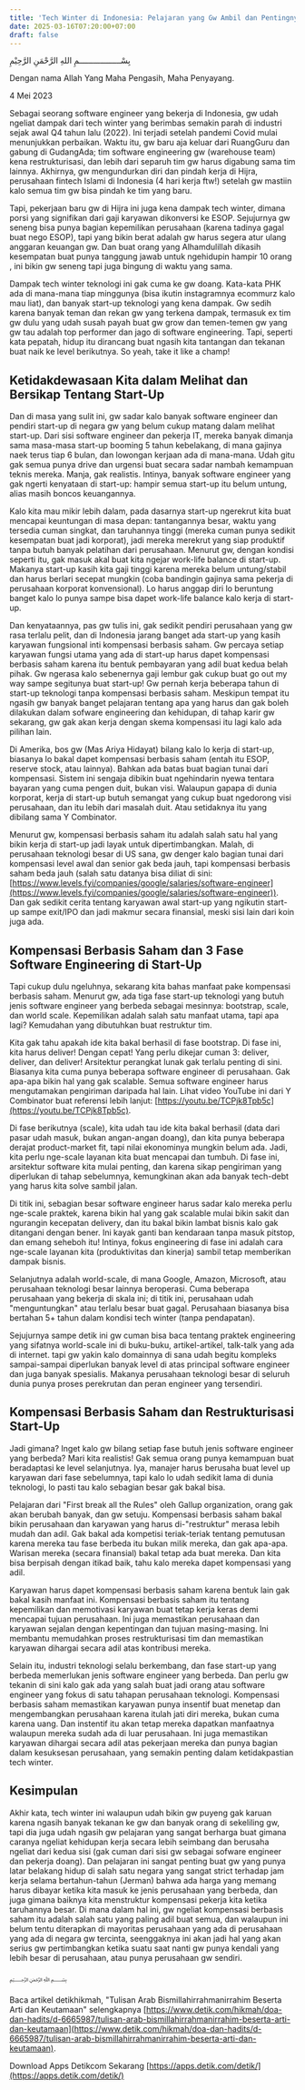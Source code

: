 ```yaml
---
title: 'Tech Winter di Indonesia: Pelajaran yang Gw Ambil dan Pentingnya Stock-Based Compensation'
date: 2025-03-16T07:20:00+07:00
draft: false
---
```


بِسْــــــــــــــــــمِ اللهِ الرَّحْمَنِ الرَّحِيْمِ

Dengan nama Allah Yang Maha Pengasih, Maha Penyayang.

4 Mei 2023

Sebagai seorang software engineer yang bekerja di Indonesia, gw udah ngeliat dampak dari tech winter yang berimbas semakin parah di industri sejak awal Q4 tahun lalu (2022). Ini terjadi setelah pandemi Covid mulai menunjukkan perbaikan. Waktu itu, gw baru aja keluar dari RuangGuru dan gabung di GudangAda; tim software engineering gw (warehouse team) kena restrukturisasi, dan lebih dari separuh tim gw harus digabung sama tim lainnya. Akhirnya, gw mengundurkan diri dan pindah kerja di Hijra, perusahaan fintech Islami di Indonesia (4 hari kerja ftw!) setelah gw mastiin kalo semua tim gw bisa pindah ke tim yang baru.

Tapi, pekerjaan baru gw di Hijra ini juga kena dampak tech winter, dimana porsi yang signifikan dari gaji karyawan dikonversi ke ESOP. Sejujurnya gw seneng bisa punya bagian kepemilikan perusahaan (karena tadinya gagal buat nego ESOP), tapi yang bikin berat adalah gw harus segera atur ulang anggaran keuangan gw. Dan buat orang yang Alhamdulillah dikasih kesempatan buat punya tanggung jawab untuk ngehidupin hampir 10 orang , ini bikin gw seneng tapi juga bingung di waktu yang sama.

Dampak tech winter teknologi ini gak cuma ke gw doang. Kata-kata PHK ada di mana-mana tiap minggunya (bisa ikutin instagramnya ecommurz kalo mau liat), dan banyak start-up teknologi yang kena dampak. Gw sedih karena banyak teman dan rekan gw yang terkena dampak, termasuk ex tim gw dulu yang udah susah payah buat gw grow dan temen-temen gw yang gw tau adalah top performer dan jago di software engineering. Tapi, seperti kata pepatah, hidup itu dirancang buat ngasih kita tantangan dan tekanan buat naik ke level berikutnya. So yeah, take it like a champ!

## **Ketidakdewasaan Kita dalam Melihat dan Bersikap Tentang Start-Up**

Dan di masa yang sulit ini, gw sadar kalo banyak software engineer dan pendiri start-up di negara gw yang belum cukup matang dalam melihat start-up. Dari sisi software engineer dan pekerja IT, mereka banyak dimanja sama masa-masa start-up booming 5 tahun kebelakang, di mana gajinya naek terus tiap 6 bulan, dan lowongan kerjaan ada di mana-mana. Udah gitu gak semua punya drive dan urgensi buat secara sadar nambah kemampuan teknis mereka. Manja, gak realistis. Intinya, banyak software engineer yang gak ngerti kenyataan di start-up: hampir semua start-up itu belum untung, alias masih boncos keuangannya.

Kalo kita mau mikir lebih dalam, pada dasarnya start-up ngerekrut kita buat mencapai keuntungan di masa depan: tantangannya besar, waktu yang tersedia cuman singkat, dan taruhannya tinggi (mereka cuman punya sedikit kesempatan buat jadi korporat), jadi mereka merekrut yang siap produktif tanpa butuh banyak pelatihan dari perusahaan. Menurut gw, dengan kondisi seperti itu, gak masuk akal buat kita ngejar work-life balance di start-up. Makanya start-up kasih kita gaji tinggi karena mereka belum untung/stabil dan harus berlari secepat mungkin (coba bandingin gajinya sama pekerja di perusahaan korporat konvensional). Lo harus anggap diri lo beruntung banget kalo lo punya sampe bisa dapet work-life balance kalo kerja di start-up.

Dan kenyataannya, pas gw tulis ini, gak sedikit pendiri perusahaan yang gw rasa terlalu pelit, dan di Indonesia jarang banget ada start-up yang kasih karyawan fungsional inti kompensasi berbasis saham. Gw percaya setiap karyawan fungsi utama yang ada di start-up harus dapet kompensasi berbasis saham karena itu bentuk pembayaran yang adil buat kedua belah pihak. Gw ngerasa kalo sebenernya gaji lembur gak cukup buat go out my way sampe segitunya buat start-up! Gw pernah kerja beberapa tahun di start-up teknologi tanpa kompensasi berbasis saham. Meskipun tempat itu ngasih gw banyak banget pelajaran tentang apa yang harus dan gak boleh dilakukan dalam sofware engineering dan kehidupan, di tahap karir gw sekarang, gw gak akan kerja dengan skema kompensasi itu lagi kalo ada pilihan lain.

Di Amerika, bos gw (Mas Ariya Hidayat) bilang kalo lo kerja di start-up, biasanya lo bakal dapet kompensasi berbasis saham (entah itu ESOP, reserve stock, atau lainnya). Bahkan ada batas buat bagian tunai dari kompensasi. Sistem ini sengaja dibikin buat ngehindarin nyewa tentara bayaran yang cuma pengen duit, bukan visi. Walaupun gapapa di dunia korporat, kerja di start-up butuh semangat yang cukup buat ngedorong visi perusahaan, dan itu lebih dari masalah duit. Atau setidaknya itu yang dibilang sama Y Combinator.

Menurut gw, kompensasi berbasis saham itu adalah salah satu hal yang bikin kerja di start-up jadi layak untuk dipertimbangkan. Malah, di perusahaan teknologi besar di US sana, gw denger kalo bagian tunai dari kompensasi level awal dan senior gak beda jauh, tapi kompensasi berbasis saham beda jauh (salah satu datanya bisa diliat di sini: [https://www.levels.fyi/companies/google/salaries/software-engineer](https://www.levels.fyi/companies/google/salaries/software-engineer)). Dan gak sedikit cerita tentang karyawan awal start-up yang ngikutin start-up sampe exit/IPO dan jadi makmur secara finansial, meski sisi lain dari koin juga ada.

## **Kompensasi Berbasis Saham dan 3 Fase Software Engineering di Start-Up**

Tapi cukup dulu ngeluhnya, sekarang kita bahas manfaat pake kompensasi berbasis saham. Menurut gw, ada tiga fase start-up teknologi yang butuh jenis software engineer yang berbeda sebagai mesinnya: bootstrap, scale, dan world scale. Kepemilikan adalah salah satu manfaat utama, tapi apa lagi? Kemudahan yang dibutuhkan buat restruktur tim.

Kita gak tahu apakah ide kita bakal berhasil di fase bootstrap. Di fase ini, kita harus deliver! Dengan cepat! Yang perlu dikejar cuman 3: deliver, deliver, dan deliver! Arsitektur perangkat lunak gak terlalu penting di sini. Biasanya kita cuma punya beberapa software engineer di perusahaan. Gak apa-apa bikin hal yang gak scalable. Semua software engineer harus mengutamakan pengiriman daripada hal lain. Lihat video YouTube ini dari Y Combinator buat referensi lebih lanjut: [https://youtu.be/TCPjk8Tpb5c](https://youtu.be/TCPjk8Tpb5c).

Di fase berikutnya (scale), kita udah tau ide kita bakal berhasil (data dari pasar udah masuk, bukan angan-angan doang), dan kita punya beberapa derajat product-market fit, tapi nilai ekonominya mungkin belum ada. Jadi, kita perlu nge-scale layanan kita buat mencapai dan tumbuh. Di fase ini, arsitektur software kita mulai penting, dan karena sikap pengiriman yang diperlukan di tahap sebelumnya, kemungkinan akan ada banyak tech-debt yang harus kita solve sambil jalan.

Di titik ini, sebagian besar software engineer harus sadar kalo mereka perlu nge-scale praktek, karena bikin hal yang gak scalable mulai bikin sakit dan ngurangin kecepatan delivery, dan itu bakal bikin lambat bisnis kalo gak ditangani dengan bener. Ini kayak ganti ban kendaraan tanpa masuk pitstop, dan emang seheboh itu! Intinya, fokus engineering di fase ini adalah cara nge-scale layanan kita (produktivitas dan kinerja) sambil tetap memberikan dampak bisnis.

Selanjutnya adalah world-scale, di mana Google, Amazon, Microsoft, atau perusahaan teknologi besar lainnya beroperasi. Cuma beberapa perusahaan yang bekerja di skala ini; di titik ini, perusahaan udah "menguntungkan" atau terlalu besar buat gagal. Perusahaan biasanya bisa bertahan 5+ tahun dalam kondisi tech winter (tanpa pendapatan).

Sejujurnya sampe detik ini gw cuman bisa baca tentang praktek engineering yang sifatnya world-scale ini di buku-buku, artikel-artikel, talk-talk yang ada di internet. tapi gw yakin kalo domainnya di sana udah begitu kompleks sampai-sampai diperlukan banyak level di atas principal software engineer dan juga banyak spesialis. Makanya perusahaan teknologi besar di seluruh dunia punya proses perekrutan dan peran engineer yang tersendiri.

## Kompensasi Berbasis Saham dan Restrukturisasi Start-Up

Jadi gimana? Inget kalo gw bilang setiap fase butuh jenis software engineer yang berbeda? Mari kita realistis! Gak semua orang punya kemampuan buat beradaptasi ke level selanjutnya. Iya, manajer harus berusaha buat level up karyawan dari fase sebelumnya, tapi kalo lo udah sedikit lama di dunia teknologi, lo pasti tau kalo sebagian besar gak bakal bisa.

Pelajaran dari "First break all the Rules" oleh Gallup organization, orang gak akan berubah banyak, dan gw setuju. Kompensasi berbasis saham bakal bikin perusahaan dan karyawan yang harus di-"restruktur" merasa lebih mudah dan adil. Gak bakal ada kompetisi teriak-teriak tentang pemutusan karena mereka tau fase berbeda itu bukan milik mereka, dan gak apa-apa. Warisan mereka (secara finansial) bakal tetap ada buat mereka. Dan kita bisa berpisah dengan itikad baik, tahu kalo mereka dapet kompensasi yang adil.

Karyawan harus dapet kompensasi berbasis saham karena bentuk lain gak bakal kasih manfaat ini. Kompensasi berbasis saham itu tentang kepemilikan dan memotivasi karyawan buat tetap kerja keras demi mencapai tujuan perusahaan. Ini juga memastikan perusahaan dan karyawan sejalan dengan kepentingan dan tujuan masing-masing. Ini membantu memudahkan proses restrukturisasi tim dan memastikan karyawan dihargai secara adil atas kontribusi mereka.

Selain itu, industri teknologi selalu berkembang, dan fase start-up yang berbeda memerlukan jenis software engineer yang berbeda. Dan perlu gw tekanin di sini kalo gak ada yang salah buat jadi orang atau software engineer yang fokus di satu tahapan perusahaan teknologi. Kompensasi berbasis saham memastikan karyawan punya insentif buat menetap dan mengembangkan perusahaan karena itulah jati diri mereka, bukan cuma karena uang. Dan instentif itu akan tetap mereka dapatkan manfaatnya walaupun mereka sudah ada di luar perusahaan. Ini juga memastikan karyawan dihargai secara adil atas pekerjaan mereka dan punya bagian dalam kesuksesan perusahaan, yang semakin penting dalam ketidakpastian tech winter.

## Kesimpulan

Akhir kata, tech winter ini walaupun udah bikin gw puyeng gak karuan karena ngasih banyak tekanan ke gw dan banyak orang di sekeliling gw, tapi dia juga udah ngasih gw pelajaran yang sangat berharga buat gimana caranya ngeliat kehidupan kerja secara lebih seimbang dan berusaha ngeliat dari kedua sisi (gak cuman dari sisi gw sebagai sofware engineer dan pekerja doang). Dan pelajaran ini sangat penting buat gw yang punya latar belakang hidup di salah satu negara yang sangat strict terhadap jam kerja selama bertahun-tahun (Jerman) bahwa ada harga yang memang harus dibayar ketika kita masuk ke jenis perusahaan yang berbeda, dan juga gimana baiknya kita menstruktur kompensasi pekerja kita ketika taruhannya besar. Di mana dalam hal ini, gw ngeliat kompensasi berbasis saham itu adalah salah satu yang paling adil buat semua, dan walaupun ini belum tentu diterapkan di mayoritas perusahaan yang ada di perusahaan yang ada di negara gw tercinta, seenggaknya ini akan jadi hal yang akan serius gw pertimbangkan ketika suatu saat nanti gw punya kendali yang lebih besar di perusahaan, atau punya perusahaan gw sendiri.

﷽

Baca artikel detikhikmah, "Tulisan Arab Bismillahirrahmanirrahim Beserta Arti dan Keutamaan" selengkapnya [https://www.detik.com/hikmah/doa-dan-hadits/d-6665987/tulisan-arab-bismillahirrahmanirrahim-beserta-arti-dan-keutamaan](https://www.detik.com/hikmah/doa-dan-hadits/d-6665987/tulisan-arab-bismillahirrahmanirrahim-beserta-arti-dan-keutamaan).

Download Apps Detikcom Sekarang [https://apps.detik.com/detik/](https://apps.detik.com/detik/)
